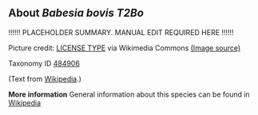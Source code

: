 **About *Babesia bovis T2Bo***
-------------------------
!!!!!! PLACEHOLDER SUMMARY. MANUAL EDIT REQUIRED HERE !!!!!!

Picture credit: [LICENSE TYPE]() via Wikimedia Commons [(Image source)]()

Taxonomy ID [484906](https://www.uniprot.org/taxonomy/484906)

(Text from [Wikipedia](https://en.wikipedia.org/).)

**More information**
General information about this species can be found in [Wikipedia](https://en.wikipedia.org/wiki/babesia_bovis_t2bo)
